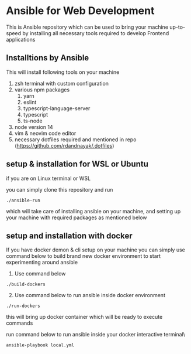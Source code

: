 # Ansible for Web Development

This is Ansible repository which can be used to bring your machine up-to-speed by installing all necessary tools required to develop Frontend applications

## Installtions by Ansible

This will install following tools on your machine
1. zsh terminal with custom configuration
2. various npm packages
    1. yarn
    2. eslint
    3. typescript-language-server
    4. typescript
    5. ts-node
3. node version 14
4. vim & neovim code editor
5. necessary dotfiles required and mentioned in repo (https://github.com/rdandnayak/.dotfiles)

## setup & installation for WSL or Ubuntu

if you are on Linux terminal or WSL

you can simply clone this repository and run

```
./ansible-run
```
which will take care of installing ansible on your machine, and setting up your machine with required packages as mentioned below

## setup and installation with docker

If you have docker demon & cli setup on your machine you can simply use command below to build brand new docker environment to start experimenting around ansible

1. Use command below
```
./build-dockers
```

2. Use command below to run ansible inside docker environment
```
./run-dockers
```

this will bring up docker container which will be ready to execute commands

run command below to run ansible inside your docker interactive terminal\

```
ansible-playbook local.yml
```

